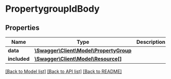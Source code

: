 # PropertygroupIdBody

## Properties
Name | Type | Description | Notes
------------ | ------------- | ------------- | -------------
**data** | [**\Swagger\Client\Model\PropertyGroup**](PropertyGroup.md) |  | [optional] 
**included** | [**\Swagger\Client\Model\Resource[]**](Resource.md) |  | [optional] 

[[Back to Model list]](../../README.md#documentation-for-models) [[Back to API list]](../../README.md#documentation-for-api-endpoints) [[Back to README]](../../README.md)

